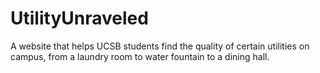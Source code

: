 # UtilityUnraveled
A website that helps UCSB students find the quality of certain utilities on campus, from a laundry room to water fountain to a dining hall.
